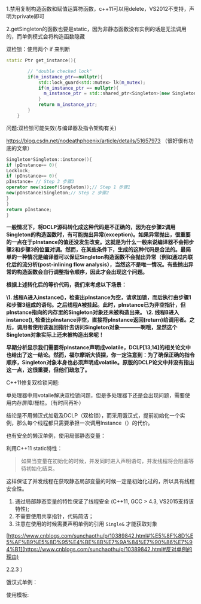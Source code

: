 1.禁用复制构造函数和赋值运算符函数，c++11可以用delete，VS2012不支持，声明为private即可

2.getSingleton的函数也要是static，因为非静态函数没有实例的话是无法调用的，而单例模式会将构造函数隐藏

双检锁：使用两个 if 来判断

```C++
static Ptr get_instance(){

        // "double checked lock"
        if(m_instance_ptr==nullptr){
            std::lock_guard<std::mutex> lk(m_mutex);
            if(m_instance_ptr == nullptr){
              m_instance_ptr = std::shared_ptr<Singleton>(new Singleton);
            }
            return m_instance_ptr;
        }
    }
```

问题:双检锁可能失效(与编译器及指令架构有关)

 https://blog.csdn.net/nodeathphoenix/article/details/51657973 （很好很有功底的文章）



```C++
Singleton*Singleton::instance(){
if (pInstance== 0){
Locklock;
if (pInstance== 0){
pInstance= // Step 3 步骤3
operator new(sizeof(Singleton));// Step 1 步骤1
new(pInstance)Singleton;// Step 2 步骤2
}
}
return pInstance;
}
```

**一般情况下，将DCLP源码转化成这种代码是不正确的，因为在步骤2调用Singleton的构造函数时，有可能抛出异常(exception)。如果异常抛出，很重要的一点在于pInstance的值还没发生改变。这就是为什么一般来说编译器不会把步骤2和步骤3的位置对调。然而，在某些条件下，生成的这种代码是合法的。最简单的一种情况是编译器可以保证Singleton构造函数不会抛出异常（例如通过内联化后的流分析(post-inlining flow analysis），当然这不是唯一情况。有些抛出异常的构造函数会自行调整指令顺序，因此才会出现这个问题。**

**根据上述转化后的等价代码，我们来考虑以下场景：**

**\1. 线程A进入instance()，检查出pInstance为空，请求加锁，而后执行由步骤1和步骤3组成的语句。之后线程A被挂起。此时，pInstance已为非空指针，但pInstance指向的内存里的Singleton对象还未被构造出来。**
**\2. 线程B进入instance(), 检查出pInstance非空，直接将pInstance返回(return)给调用者。之后，调用者使用该返回指针去访问Singleton对象————啊哦，显然这个Singleton对象实际上还未被构造出来呢！**



 **早期分析显示我们需要将pInstance声明成volatile，DCLP[13,14]的相关论文中也给出了这一结论。然而，福尔摩斯大侦探，你一定注意到：为了确保正确的指令顺序，Singleton对象本身也必须声明成volatile。原版的DCLP论文中并没有指出这一点，这很重要，但他们疏忽了。** 



C++11修复双检锁问题:

单处理器中用votalie解决双检锁问题，但是多处理器下还是会出现问题，需要使用内存屏障/栅栏。（有时间再补）



结论是不用懒汉式加载及DCLP（双检锁），而采用饿汉式，提前初始化一个实例，那么每个线程都只需要承担一次调用Instance（）的代价。



也有安全的懒汉单例，使用局部静态变量：

利用C++11 static特性：

> 如果当变量在初始化的时候，并发同时进入声明语句，并发线程将会阻塞等待初始化结束。

这样保证了并发线程在获取静态局部变量的时候一定是初始化过的，所以具有线程安全性。

1. 通过局部静态变量的特性保证了线程安全 (C++11, GCC > 4.3, VS2015支持该特性);
2. 不需要使用共享指针，代码简洁；
3. 注意在使用的时候需要声明单例的引用 `Single&` 才能获取对象

 [https://www.cnblogs.com/sunchaothu/p/10389842.html#%E5%8F%8D%E5%AF%B9%E5%8D%95%E4%BE%8B%E7%9A%84%E7%90%86%E7%94%B1](https://www.cnblogs.com/sunchaothu/p/10389842.html#反对单例的理由) 

2.2.3 ）



饿汉式单例：



使用模板:







